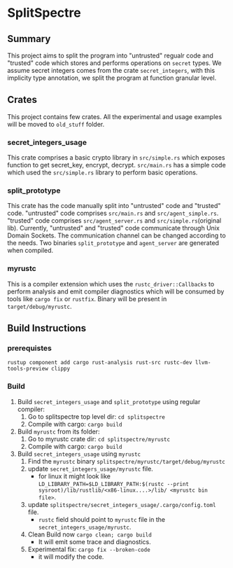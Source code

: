 
# SplitSpectre
## Summary
This project aims to split the program into "untrusted" regualr code and "trusted" code which stores and performs operations on `secret` types. We assume secret integers comes from the crate `secret_integers`, with this implicity type annotation, we split the program at function granular level.

## Crates
This project contains few crates. All the experimental and usage examples will be moved to `old_stuff` folder.

### secret_integers_usage
This crate comprises a basic crypto library in `src/simple.rs` which exposes function to get secret_key, encrypt, decrypt. `src/main.rs` has a simple code which used the `src/simple.rs` library to perform basic operations.

### split_prototype
This crate has the code manually split into "untrusted" code and "trusted" code.
"untrusted" code comprises `src/main.rs` and `src/agent_simple.rs`.
"trusted" code comprises `src/agent_server.rs` and `src/simple.rs`(original lib). Currently, "untrusted" and "trusted" code communicate through Unix Domain Sockets. The communication channel can be changed according to the needs.
Two binaries `split_prototype` and `agent_server` are generated when compiled.

### myrustc
This is a compiler extension which uses the `rustc_driver::Callbacks` to perform analysis and emit compiler diagnostics which will be consumed by tools like `cargo fix` or `rustfix`.
Binary will be present in `target/debug/myrustc`.

## Build Instructions
### prerequistes
`rustup component add cargo rust-analysis rust-src rustc-dev llvm-tools-preview clippy`

### Build
1. Build `secret_integers_usage` and `split_prototype` using regular compiler:
	1. Go to splitspectre top level dir: `cd splitspectre`
	2. Compile with cargo: `cargo build`
2. Build `myrustc` from its folder:
	1. Go to myrustc crate dir: `cd splitspectre/myrustc`
	2. Compile with cargo: `cargo build`
3. Build `secret_integers_usage` using `myrustc`
	1. Find the `myrustc` binary `splitspectre/myrustc/target/debug/myrustc`
	2. update `secret_integers_usage/myrustc` file.
		- for linux it might look like `LD_LIBRARY_PATH=$LD_LIBRARY_PATH:$(rustc --print sysroot)/lib/rustlib/<x86-linux....>/lib/ <myrustc bin file>`.
	3. update `splitspectre/secret_integers_usage/.cargo/config.toml` file.
		- `rustc` field should point to `myrustc` file in the `secret_integers_usage/myrustc`.
	4. Clean Build now `cargo clean; cargo build`
		- It will emit some trace and diagnostics.
	5. Experimental fix: `cargo fix --broken-code`
		- it will modify the code.
